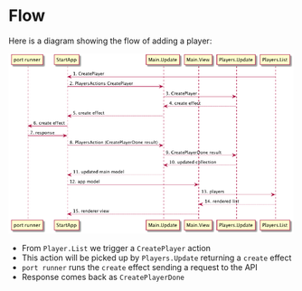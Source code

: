 # Flow

Here is a diagram showing the flow of adding a player:

![Flow](flow-v04.png)

- From `Player.List` we trigger a `CreatePlayer` action
- This action will be picked up by `Players.Update` returning a `create` effect
- `port runner` runs the `create` effect sending a request to the API
- Response comes back as `CreatePlayerDone`

